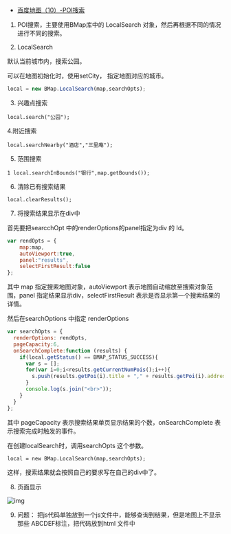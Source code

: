 - [百度地图（10）-POI搜索](https://www.cnblogs.com/googlegis/p/14684803.html)

1. POI搜索，主要使用BMap库中的 LocalSearch 对象，然后再根据不同的情况进行不同的搜索。

2. LocalSearch

默认当前城市内，搜索公园。

可以在地图初始化时，使用setCity， 指定地图对应的城市。

```js
local = new BMap.LocalSearch(map,searchOpts);
```

3. 兴趣点搜索

```
local.search("公园"); 
```

4.附近搜索

```
local.searchNearby("酒店","三里庵");
```

5. 范围搜索

```
1 local.searchInBounds("银行",map.getBounds());
```

6. 清除已有搜索结果

```
local.clearResults();
```

7. 将搜索结果显示在div中

首先要把searcchOpt 中的renderOptions的panel指定为div 的 Id。

```js
var rendOpts = {
    map:map,
    autoViewport:true,
    panel:"results",
    selectFirstResult:false
};
```

其中 map 指定搜索地图对象，autoViewport 表示地图自动缩放至搜索对象范围，panel 指定结果显示div，selectFirstResult 表示是否显示第一个搜索结果的详情。

然后在searchOptions 中指定 renderOptions

```js
var searchOpts = {
  renderOptions: rendOpts,
  pageCapacity:6,
  onSearchComplete:function (results) {
    if(local.getStatus() == BMAP_STATUS_SUCCESS){
      var s = [];
      for(var i=0;i<results.getCurrentNumPois();i++){
        s.push(results.getPoi(i).title + "," + results.getPoi(i).address);
      }
      console.log(s.join("<br>"));
    }
  }
};
```

其中 pageCapacity 表示搜索结果单页显示结果的个数，onSearchComplete 表示搜索完成时触发的事件。

在创建localSearch时，调用searchOpts 这个参数。

```
local = new BMap.LocalSearch(map,searchOpts);
```

这样，搜索结果就会按照自己的要求写在自己的div中了。

8. 页面显示

![img](https://img2020.cnblogs.com/blog/59231/202104/59231-20210421131400995-853808785.png)

9. 问题： 把js代码单独放到一个js文件中，能够查询到结果，但是地图上不显示那些 ABCDEF标注，把代码放到html 文件中 <script type="text/javascript">标识符中，则能正常显示。

暂时还没有找到问题所在。

10.代码参考

https://github.com/WhatGIS/bdMap